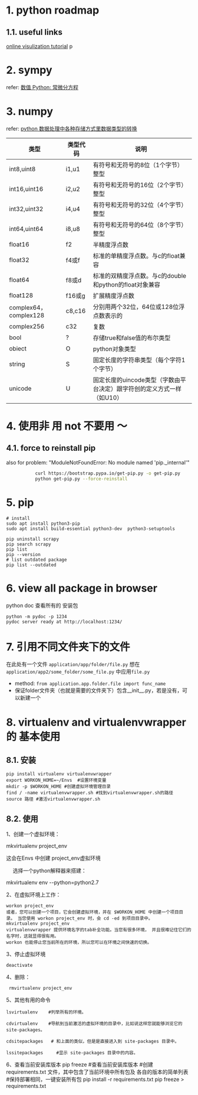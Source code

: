 # 1. python roadmap

## 1.1. useful links
[online visulization tutorial](http://www.pythontutor.com/visualize.html#mode=edit)
p
# 2. sympy
refer: [数值 Python: 常微分方程](https://vlight.me/2018/05/01/Numerical-Python-Ordinary-Differential-Equations/)

# 3. numpy
refer: [python 数据处理中各种存储方式里数据类型的转换](https://www.cnblogs.com/niuchen/p/6187217.html)

类型  | 类型代码  | 说明
------- | ------- | -------
int8,uint8  | i1,u1  | 有符号和无符号的8位（1个字节）整型
int16,uint16  | i2,u2  | 有符号和无符号的16位（2个字节）整型
int32,uint32  | i4,u4  | 有符号和无符号的32位（4个字节）整型
int64,uint64  | i8,u8  | 有符号和无符号的64位（8个字节）整型
float16  | f2  | 半精度浮点数
float32  | f4或f  | 标准的单精度浮点数。与c的float兼容
float64  | f8或d  | 标准的双精度浮点数。与c的double和python的float对象兼容
float128  | f16或g  | 扩展精度浮点数
complex64，complex128  | c8,c16  | 分别用两个32位，64位或128位浮点数表示的
complex256  | c32  | 复数
bool  | ?  | 存储true和false值的布尔类型
obiect  | O  | python对象类型
string  | S  | 固定长度的字符串类型（每个字符1个字节）
unicode  | U  | 固定长度的uincode类型（字数由平台决定）跟字符创的定义方式一样（如U10）

# 4. 使用非 用 not 不要用 ～


## 4.1. force to reinstall pip
also for problem:
"ModuleNotFoundError: No module named 'pip._internal'"
```bash
           curl https://bootstrap.pypa.io/get-pip.py -o get-pip.py
           python get-pip.py --force-reinstall
```

# 5. pip
```
# install
sudo apt install python3-pip
sudo apt install build-essential python3-dev  python3-setuptools

pip uninstall scrapy
pip search scrapy
pip list
pip --version
# list outdated package
pip list --outdated
```
# 6. view all package in browser
python doc 查看所有的 安装包
   ```
   python -m pydoc -p 1234
   pydoc server ready at http://localhost:1234/
   ```

# 7. 引用不同文件夹下的文件
在此处有一个文件   `application/app/folder/file.py`
想在 `application/app2/some_folder/some_file.py`  中应用`file.py`
* method: ```from application.app.folder.file import func_name```
* 保证folder文件夹（也就是需要的文件夹下）包含__init__.py，若是没有，可以新建一个

# 8. virtualenv and virtualenvwrapper 的 基本使用

## 8.1. 安装
```
pip install virtualenv virtualenvwrapper
export WORKON_HOME=~/Envs  #设置环境变量
mkdir -p $WORKON_HOME #创建虚拟环境管理目录
find / -name virtualenvwrapper.sh #找到virtualenvwrapper.sh的路径
source 路径 #激活virtualenvwrapper.sh
```

## 8.2. 使用
1、创建一个虚拟环境：

mkvirtualenv project_env

   这会在Envs 中创建 project_env虚拟环境

　  选择一个python解释器来搭建：

mkvirtualenv env  --python=python2.7

 

2、在虚拟环境上工作：

```
workon project_env
或者，您可以创建一个项目，它会创建虚拟环境，并在 $WORKON_HOME 中创建一个项目目录。 当您使用 workon project_env 时，会 cd -ed 到项目目录中。
mkvirtualenv project_env
virtualenvwrapper 提供环境名字的tab补全功能。当您有很多环境， 并且很难记住它们的名字时，这就显得很有用。
workon 也能停止您当前所在的环境，所以您可以在环境之间快速的切换。
```
3、停止虚拟环境
```
deactivate
```
4、删除：
```
 rmvirtualenv project_env
```
5、其他有用的命令
```
lsvirtualenv    #列举所有的环境。

cdvirtualenv    #导航到当前激活的虚拟环境的目录中，比如说这样您就能够浏览它的 site-packages。

cdsitepackages   # 和上面的类似，但是是直接进入到 site-packages 目录中。

lssitepackages     #显示 site-packages 目录中的内容。
```
6、查看当前安装库版本
pip freeze #查看当前安装库版本
#创建 requirements.txt 文件，其中包含了当前环境中所有包及 各自的版本的简单列表
#保持部署相同，一键安装所有包
pip install -r requirements.txt
pip freeze > requirements.txt 
